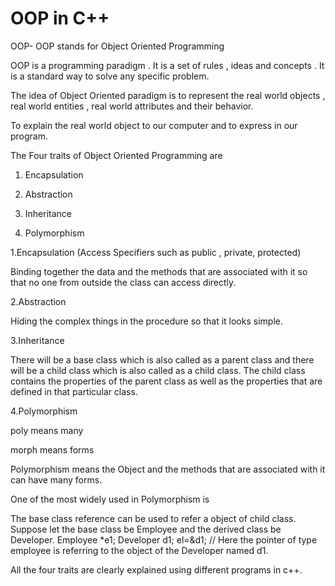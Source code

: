 OOP in C++ 
==========
OOP- OOP stands for Object Oriented Programming

OOP is a programming paradigm . It is a set of rules , ideas and concepts . It is a standard way to solve any specific problem.

The idea of Object Oriented paradigm is to represent the real world objects , real world entities , real world attributes and their behavior. 

To explain the real world object to our computer and to express in our program.

The Four traits of Object Oriented Programming are

1. Encapsulation

2. Abstraction

3. Inheritance

4. Polymorphism


1.Encapsulation  (Access Specifiers such as public , private, protected)

Binding together the data and the methods that are associated with it so that no one from outside the class can access directly.

2.Abstraction

Hiding the complex things in the procedure so that it looks simple.

3.Inheritance

There will be a base class which is also called as a parent class and there will be a child class which is also called as a child class.
The child class contains the properties of the parent class as well as the properties that are defined in that particular class.

4.Polymorphism 

poly means many

morph means forms

Polymorphism means the Object and the methods that are associated with it can have many forms.

One of the most widely used in Polymorphism is 

The base class reference can be used to refer a object of child class. Suppose let the base class be Employee and the derived class be Developer.
Employee *e1;
Developer d1;
el=&d1; // Here the pointer of type employee is referring to the object of the Developer named d1.

All the four traits are clearly explained using different programs in c++.
